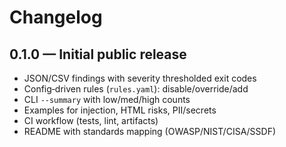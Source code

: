 # Changelog

## 0.1.0 — Initial public release
- JSON/CSV findings with severity thresholded exit codes
- Config‑driven rules (`rules.yaml`): disable/override/add
- CLI `--summary` with low/med/high counts
- Examples for injection, HTML risks, PII/secrets
- CI workflow (tests, lint, artifacts)
- README with standards mapping (OWASP/NIST/CISA/SSDF)
